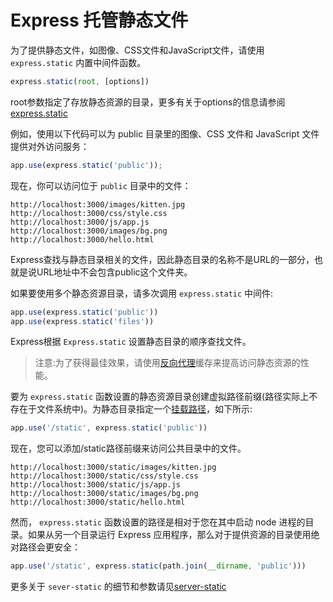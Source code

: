 ﻿# Express 托管静态文件

为了提供静态文件，如图像、CSS文件和JavaScript文件，请使用 `express.static` 内置中间件函数。

```javascript
express.static(root, [options])
```

root参数指定了存放静态资源的目录，更多有关于options的信息请参阅[express.static](https://github.com/quxiaodong/express/blob/master/API%20reference/express().md#express.static)

例如，使用以下代码可以为 public 目录里的图像、CSS 文件和 JavaScript 文件提供对外访问服务：

```javascript
app.use(express.static('public'));
```

现在，你可以访问位于 `public` 目录中的文件：

```
http://localhost:3000/images/kitten.jpg
http://localhost:3000/css/style.css
http://localhost:3000/js/app.js
http://localhost:3000/images/bg.png
http://localhost:3000/hello.html
```

Express查找与静态目录相关的文件，因此静态目录的名称不是URL的一部分，也就是说URL地址中不会包含public这个文件夹。

如果要使用多个静态资源目录，请多次调用 `express.static` 中间件:

```javascript
app.use(express.static('public'))
app.use(express.static('files'))
```

Express根据 `Express.static` 设置静态目录的顺序查找文件。

> 注意:为了获得最佳效果，请使用[反向代理](http://expressjs.com/en/advanced/best-practice-performance.html#use-a-reverse-proxy)缓存来提高访问静态资源的性能。

要为 `express.static` 函数设置的静态资源目录创建虚拟路径前缀(路径实际上不存在于文件系统中)。为静态目录指定一个[挂载路径](http://expressjs.com/en/4x/api.html#app.use)，如下所示:

```javascript
app.use('/static', express.static('public'))
```

现在，您可以添加/static路径前缀来访问公共目录中的文件。

```
http://localhost:3000/static/images/kitten.jpg
http://localhost:3000/static/css/style.css
http://localhost:3000/static/js/app.js
http://localhost:3000/static/images/bg.png
http://localhost:3000/static/hello.html
```

然而， `express.static` 函数设置的路径是相对于您在其中启动 node 进程的目录。如果从另一个目录运行 Express 应用程序，那么对于提供资源的目录使用绝对路径会更安全：

```javascript
app.use('/static', express.static(path.join(__dirname, 'public')))
```

更多关于 `sever-static` 的细节和参数请见[server-static](http://expressjs.com/en/resources/middleware/serve-static.html)